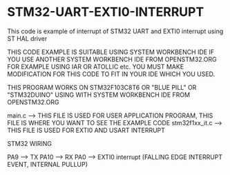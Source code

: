 # STM32-UART-EXTI0-INTERRUPT
This code is example of interrupt of STM32 UART and EXTI0 interrupt using ST HAL driver

THIS CODE EXAMPLE IS SUITABLE USING SYSTEM WORKBENCH IDE 
IF YOU USE ANOTHER SYSTEM WORKBENCH IDE FROM OPENSTM32.ORG FOR EXAMPLE USING IAR OR ATOLLIC etc.
YOU MUST MAKE MODIFICATION FOR THIS CODE TO FIT IN YOUR IDE WHICH YOU USED.

THIS PROGRAM WORKS ON STM32F103C8T6 OR "BLUE PILL" OR "STM32DUINO" USING WITH SYSTEM WORKBENCH IDE FROM OPENSTM32.ORG

main.c --> THIS FILE IS USED FOR USER APPLICATION PROGRAM, THIS FILE IS WHERE YOU WANT TO SEE THE EXAMPLE CODE
stm32f1xx_it.c --> THIS FILE IS USED FOR EXTI0 AND USART INTERRUPT

STM32 WIRING

PA9 --> TX
PA10 --> RX
PA0 --> EXTI0 interrupt (FALLING EDGE INTERRUPT EVENT, INTERNAL PULLUP)
